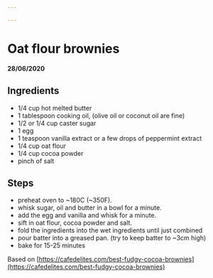 ```yaml
---

---
```


# Oat flour brownies

__28/06/2020__

## Ingredients
- 1/4 cup hot melted butter
- 1 tablespoon cooking oil, (olive oil or coconut oil are fine)
- 1/2 or 1/4 cup caster sugar
- 1 egg
- 1 teaspoon vanilla extract or a few drops of peppermint extract
- 1/4 cup oat flour
- 1/4 cup cocoa powder
- pinch of salt

## Steps
- preheat oven to ~180C (~350F).
- whisk sugar, oil and butter in a bowl for a minute.
- add the egg and vanilla and whisk for a minute.
- sift in oat flour, cocoa powder and salt.
- fold the ingredients into the wet ingredients until just combined
- pour batter into a greased pan. (try to keep batter to ~3cm high)
- bake for 15-25 minutes


Based on [https://cafedelites.com/best-fudgy-cocoa-brownies](https://cafedelites.com/best-fudgy-cocoa-brownies)
